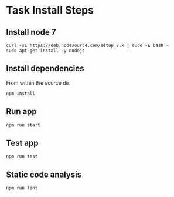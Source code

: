 # Task Install Steps

## Install node 7
    curl -sL https://deb.nodesource.com/setup_7.x | sudo -E bash -
    sudo apt-get install -y nodejs
  
  
## Install dependencies
From within the source dir:

    npm install   
    
## Run app
    npm run start
    
## Test app
    npm run test
    
    
## Static code analysis
    npm run lint
